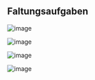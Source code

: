 ## Faltungsaufgaben
![image](https://github.com/user-attachments/assets/55c57f23-0084-4be0-9482-3e7c4152a5d4)


![image](https://github.com/user-attachments/assets/b9893503-2020-4204-83c2-354dffc8554b)


![image](https://github.com/user-attachments/assets/97994a2b-e471-410b-ba61-5800aff615b6)


![image](https://github.com/user-attachments/assets/3d8de5a9-3248-48b2-a3c7-425a60b4ff4b)

